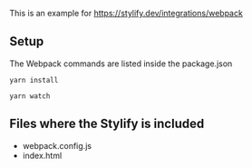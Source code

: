 This is an example for https://stylify.dev/integrations/webpack

## Setup
The Webpack commands are listed inside the package.json

```
yarn install

yarn watch
```

## Files where the Stylify is included

- webpack.config.js
- index.html
